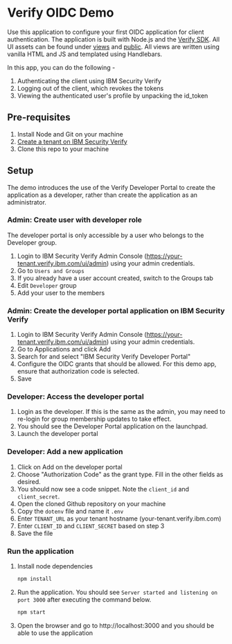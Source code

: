 # Verify OIDC Demo

Use this application to configure your first OIDC application for client authentication. The application is built with Node.js and the [Verify SDK](https://www.npmjs.com/package/ibm-verify-sdk). All UI assets can be found under [views](/views) and [public](/public). All views are written using vanilla HTML and JS and templated using Handlebars.

In this app, you can do the following -

1. Authenticating the client using IBM Security Verify
2. Logging out of the client, which revokes the tokens
3. Viewing the authenticated user's profile by unpacking the id_token

## Pre-requisites

1. Install Node and Git on your machine
2. [Create a tenant on IBM Security Verify](https://docs.verify.ibm.com/verify/docs/signing-up-for-a-free-trial)
3. Clone this repo to your machine

## Setup

The demo introduces the use of the Verify Developer Portal to create the application as a developer, rather than create the application as an administrator.

### Admin: Create user with developer role

The developer portal is only accessible by a user who belongs to the Developer group.

1. Login to IBM Security Verify Admin Console (https://your-tenant.verify.ibm.com/ui/admin) using your admin credentials.
2. Go to `Users and Groups`
3. If you already have a user account created, switch to the Groups tab
4. Edit `Developer` group
5. Add your user to the members

### Admin: Create the developer portal application on IBM Security Verify

1. Login to IBM Security Verify Admin Console (https://your-tenant.verify.ibm.com/ui/admin) using your admin credentials.
2. Go to Applications and click Add
3. Search for and select "IBM Security Verify Developer Portal"
4. Configure the OIDC grants that should be allowed. For this demo app, ensure that authorization code is selected.
5. Save

### Developer: Access the developer portal

1. Login as the developer. If this is the same as the admin, you may need to re-login for group membership updates to take effect.
2. You should see the Developer Portal application on the launchpad.
3. Launch the developer portal

### Developer: Add a new application

1. Click on Add on the developer portal
2. Choose "Authorization Code" as the grant type. Fill in the other fields as desired.
3. You should now see a code snippet. Note the `client_id` and `client_secret`.
4. Open the cloned Github repository on your machine
5. Copy the `dotenv` file and name it `.env`
6. Enter `TENANT_URL` as your tenant hostname (your-tenant.verify.ibm.com)
7. Enter `CLIENT_ID` and `CLIENT_SECRET` based on step 3
8. Save the file

### Run the application

1. Install node dependencies

    ```bash
    npm install
    ```

2. Run the application. You should see `Server started and listening on port 3000` after executing the command below.

    ```bash
    npm start
    ```

3. Open the browser and go to http://localhost:3000 and you should be able to use the application